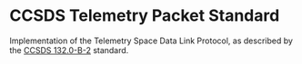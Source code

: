 # CCSDS Telemetry Packet Standard
Implementation of the Telemetry Space Data Link Protocol, as described by the [CCSDS 132.0-B-2](https://public.ccsds.org/Pubs/132x0b2.pdf) standard.
